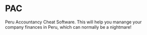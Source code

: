 # PAC
Peru Accountancy Cheat Software. This will help you manange your company finances in Peru, which can normally be a nightmare!
